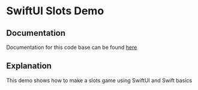 #  SwiftUI Slots Demo

## Documentation
Documentation for this code base can be found <a href="https://www.youtube.com/watch?v=51Z9Kun7tFo&list=PLMRqhzcHGw1Z-lZaaun3A3mV9PbEfHANI&index=7">here</a>

## Explanation
This demo shows how to make a slots game using SwiftUI and Swift basics
